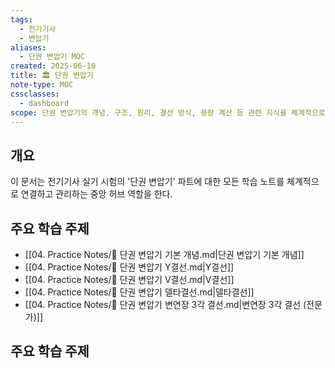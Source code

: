 ```yaml
---
tags:
  - 전기기사
  - 변압기
aliases:
  - 단권 변압기 MOC
created: 2025-06-10
title: 🏛️ 단권 변압기
note-type: MOC
cssclasses:
  - dashboard
scope: 단권 변압기의 개념, 구조, 원리, 결선 방식, 용량 계산 등 관련 지식을 체계적으로 구조화하고 학습 자료를 연결.
---
```


## 개요
이 문서는 전기기사 실기 시험의 '단권 변압기' 파트에 대한 모든 학습 노트를 체계적으로 연결하고 관리하는 중앙 허브 역할을 한다.

## 주요 학습 주제
- [[04. Practice Notes/📝 단권 변압기 기본 개념.md|단권 변압기 기본 개념]]
- [[04. Practice Notes/📝 단권 변압기 Y결선.md|Y결선]]
- [[04. Practice Notes/📝 단권 변압기 V결선.md|V결선]]
- [[04. Practice Notes/📝 단권 변압기 델타결선.md|델타결선]]
- [[04. Practice Notes/📝 단권 변압기 변연장 3각 결선.md|변연장 3각 결선 (전문가)]]

## 주요 학습 주제 